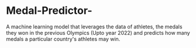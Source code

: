 # Medal-Predictor-
A machine learning model that leverages the data of athletes, the medals they won in the previous Olympics (Upto year 2022) and predicts how many medals a particular country's athletes may win.
